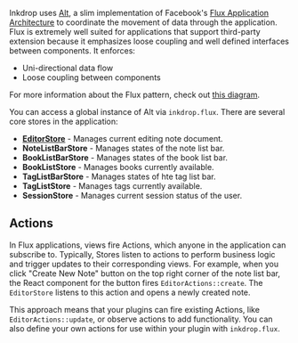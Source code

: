 Inkdrop uses [Alt](http://alt.js.org/), a slim implementation of Facebook's [Flux Application Architecture](https://facebook.github.io/flux/) to coordinate the movement of data through the application. Flux is extremely well suited for applications that support third-party extension because it emphasizes loose coupling and well defined interfaces between components. It enforces:

 * Uni-directional data flow
 * Loose coupling between components

For more information about the Flux pattern, check out [this diagram](https://facebook.github.io/flux/docs/overview.html#structure-and-data-flow).

You can access a global instance of Alt via `inkdrop.flux`.
There are several core stores in the application:

 * **[EditorStore](/reference/editor-store)** - Manages current editing note document.
 * **NoteListBarStore** - Manages states of the note list bar.
 * **BookListBarStore** - Manages states of the book list bar.
 * **BookListStore** - Manages books currently available.
 * **TagListBarStore** - Manages states of hte tag list bar.
 * **TagListStore** - Manages tags currently available.
 * **SessionStore** - Manages current session status of the user.

## Actions

In Flux applications, views fire Actions, which anyone in the application can subscribe to. Typically, Stores listen to actions to perform business logic and trigger updates to their corresponding views. For example, when you click "Create New Note" button on the top right corner of the note list bar, the React component for the button fires `EditorActions::create`. The `EditorStore` listens to this action and opens a newly created note.

This approach means that your plugins can fire existing Actions, like `EditorActions::update`, or observe actions to add functionality. You can also define your own actions for use within your plugin with `inkdrop.flux`.
